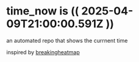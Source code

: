 # time_now is (( 2025-04-09T21:00:00.591Z ))

an automated repo that shows the currnent time

inspired by [breakingheatmap](https://github.com/breakingheatmap/breakingheatmap)